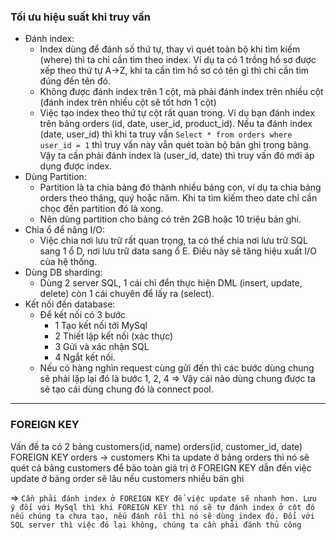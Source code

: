 ### Tối ưu hiệu suất khi truy vấn
- Đánh index:
    - Index dùng để đánh số thứ tự, thay vì quét toàn bộ khi tìm kiếm (where) thì ta chỉ cần tìm theo index. Ví dụ ta có 1 trồng hồ sơ được xếp theo thứ tự A->Z, khi ta cần tìm hồ sơ có tên gì thì chỉ cần tìm đúng đến tên đó. 
    - Không được đánh index trên 1 cột, mà phải đánh index trên nhiều cột (đánh index trên nhiều cột sẽ tốt hơn 1 cột)
    - Việc tạo index theo thứ tự cột rất quan trong. Ví dụ bạn đánh index trên bảng orders (id, date, user_id, product_id). Nếu ta đánh index (date, user_id) thì khi ta truy vấn `Select * from orders where user_id = 1` thì truy vấn này vẫn quét toàn bộ bản ghi trong bảng. Vậy ta cần phải đánh index là (user_id, date) thì truy vấn đó mới áp dụng được index.
- Dùng Partition:
    -  Partition là ta chia bảng đó thành nhiều bảng con, ví dụ ta chia bảng orders theo tháng, quý hoặc năm. Khi ta tìm kiếm theo date chỉ cần chọc đến partition đó là xong.
    - Nên dùng partition cho bảng có trên 2GB hoặc 10 triệu bản ghi.
- Chia ổ để nâng I/O:
    - Việc chia nơi lưu trữ rất quan trọng, ta có thể chia nơi lưu trữ SQL sang 1 ổ D, nơi lưu trữ data sang ổ E. Điều này sẽ tăng hiệu xuất I/O của hệ thống.
- Dùng DB sharding:
    - Dùng 2 server SQL, 1 cái chỉ đển thực hiện DML (insert, update, delete) còn 1 cái chuyên để lấy ra (select).  
- Kết nối đến database:
    - Để kết nối có 3 bước
        - 1 Tạo kết nối tới MySql
        - 2 Thiết lập kết nối (xác thực)
        - 3 Gửi và xác nhận SQL
        - 4 Ngắt kết nối.
    - Nếu có hàng nghìn request cùng gửi đến thì các bước dùng chung sẽ phải lặp lại đó là bước 1, 2, 4 => Vậy cái nào dùng chung được ta sẽ tạo cái dùng chung đó là connect pool.

---
### FOREIGN KEY
Vấn đề ta có 2 bảng
customers(id, name)
orders(id, customer_id, date)
FOREIGN KEY orders -> customers
Khi ta update ở bảng orders thì nó sẽ quét cả bảng customers để bảo toàn giá trị ở FOREIGN KEY dẫn đến việc update ở bảng order sẽ lâu nếu customers nhiều bản ghi

=> `Cần phải đánh index ở FOREIGN KEY để việc update sẽ nhanh hơn. Lưu ý đối với MySql thì khi FOREIGN KEY thì nó sẽ tự đánh index ở cột đó nếu chúng ta chưa tạo, nếu đánh rồi thì nó sẽ dùng index đó. Đối với SQL server thì việc đó lại không, chúng ta cần phải đánh thủ công`

    